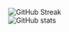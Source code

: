 ![GitHub Streak](https://streak-stats.demolab.com/?user=mrsstrl)    
![GitHub stats](https://github-readme-stats.vercel.app/api?username=mrsstrl&show_icons=true&theme=ambient_gradient)
